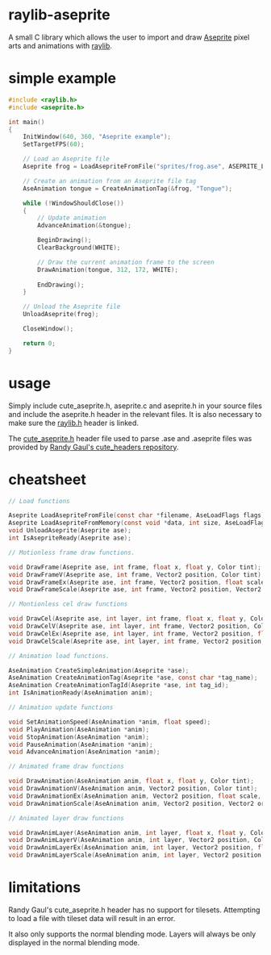 # raylib-aseprite
A small C library which allows the user to import and draw [Aseprite](https://www.aseprite.org) pixel arts and animations with [raylib](https://www.raylib.com/).

# simple example
``` c
#include <raylib.h>
#include <aseprite.h>

int main()
{
	InitWindow(640, 360, "Aseprite example");
	SetTargetFPS(60);

	// Load an Aseprite file
	Aseprite frog = LoadAsepriteFromFile("sprites/frog.ase", ASEPRITE_LOAD_ALL);

	// Create an animation from an Aseprite file tag
	AseAnimation tongue = CreateAnimationTag(&frog, "Tongue");

	while (!WindowShouldClose())
	{
		// Update animation
		AdvanceAnimation(&tongue);

		BeginDrawing();
		ClearBackground(WHITE);

		// Draw the current animation frame to the screen
		DrawAnimation(tongue, 312, 172, WHITE);
    
		EndDrawing();
	}

	// Unload the Aseprite file
	UnloadAseprite(frog);

	CloseWindow();

	return 0;
}
```

# usage
Simply include cute_aseprite.h, aseprite.c and aseprite.h in your source files and include the aseprite.h header in the relevant files. It is also necessary to make sure the [raylib.h](https://github.com/raysan5/raylib) header is linked.

The [cute_aseprite.h](https://github.com/RandyGaul/cute_headers/blob/master/cute_aseprite.h) header file used to parse .ase and .aseprite files was provided by [Randy Gaul's cute_headers repository](https://github.com/RandyGaul/cute_headers/tree/master).

# cheatsheet
``` c
// Load functions

Aseprite LoadAsepriteFromFile(const char *filename, AseLoadFlags flags);
Aseprite LoadAsepriteFromMemory(const void *data, int size, AseLoadFlags flags);
void UnloadAseprite(Aseprite ase);
int IsAsepriteReady(Aseprite ase);

// Motionless frame draw functions.

void DrawFrame(Aseprite ase, int frame, float x, float y, Color tint);
void DrawFrameV(Aseprite ase, int frame, Vector2 position, Color tint);
void DrawFrameEx(Aseprite ase, int frame, Vector2 position, float scale, float rotation, Color tint);
void DrawFrameScale(Aseprite ase, int frame, Vector2 position, Vector2 origin, float x_scale, float y_scale, float rotation, Color tint);

// Montionless cel draw functions

void DrawCel(Aseprite ase, int layer, int frame, float x, float y, Color tint);
void DrawCelV(Aseprite ase, int layer, int frame, Vector2 position, Color tint);
void DrawCelEx(Aseprite ase, int layer, int frame, Vector2 position, float scale, float rotation, Color tint);
void DrawCelScale(Aseprite ase, int layer, int frame, Vector2 position, Vector2 origin, float x_scale, float y_scale, float rotation, Color tint);

// Animation load functions.	

AseAnimation CreateSimpleAnimation(Aseprite *ase);
AseAnimation CreateAnimationTag(Aseprite *ase, const char *tag_name);
AseAnimation CreateAnimationTagId(Aseprite *ase, int tag_id);
int IsAnimationReady(AseAnimation anim);

// Animation update functions

void SetAnimationSpeed(AseAnimation *anim, float speed);
void PlayAnimation(AseAnimation *anim);
void StopAnimation(AseAnimation *anim);
void PauseAnimation(AseAnimation *anim);
void AdvanceAnimation(AseAnimation *anim);

// Animated frame draw functions

void DrawAnimation(AseAnimation anim, float x, float y, Color tint);
void DrawAnimationV(AseAnimation anim, Vector2 position, Color tint);
void DrawAnimationEx(AseAnimation anim, Vector2 position, float scale, float rotation, Color tint);
void DrawAnimationScale(AseAnimation anim, Vector2 position, Vector2 origin, float x_scale, float y_scale, float rotation, Color tint);

// Animated layer draw functions

void DrawAnimLayer(AseAnimation anim, int layer, float x, float y, Color tint);
void DrawAnimLayerV(AseAnimation anim, int layer, Vector2 position, Color tint);
void DrawAnimLayerEx(AseAnimation anim, int layer, Vector2 position, float scale, float rotation, Color tint);
void DrawAnimLayerScale(AseAnimation anim, int layer, Vector2 position, Vector2 origin, float x_scale, float y_scale, float rotation, Color tint);
```

# limitations
Randy Gaul's cute_aseprite.h header has no support for tilesets. Attempting to load a file with tileset data will result in an error.

It also only supports the normal blending mode. Layers will always be only displayed in the normal blending mode.
